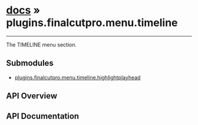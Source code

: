 # [docs](index.md) » plugins.finalcutpro.menu.timeline
---

The TIMELINE menu section.

## Submodules
 * [plugins.finalcutpro.menu.timeline.highlightplayhead](plugins.finalcutpro.menu.timeline.highlightplayhead.md)

## API Overview

## API Documentation


